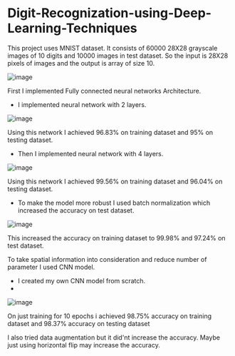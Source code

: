 # Digit-Recognization-using-Deep-Learning-Techniques

This project uses MNIST dataset. It consists of 60000 28X28 grayscale images of 10 digits and 10000 images in test dataset. So the input is 28X28 pixels of images and the output is array of size 10.

![image](https://user-images.githubusercontent.com/50731752/144897836-e1dd4721-81ee-485e-9bd2-387e523eb262.png)

First I implemented Fully connected neural networks Architecture. 
- I implemented neural network with 2 layers. 

![image](https://user-images.githubusercontent.com/50731752/144898841-d43d1a61-be3f-4389-b364-5f948a302940.png)

Using this network I achieved 96.83% on training dataset and 95% on testing dataset.

- Then I implemented neural network with 4 layers.

![image](https://user-images.githubusercontent.com/50731752/144899725-c4544708-5c62-44f9-b82c-b8a0035c911b.png)

Using this network I achieved 99.56% on training dataset and 96.04% on testing dataset.

- To make the model more robust I used batch normalization which increased the accuracy on test dataset.

![image](https://user-images.githubusercontent.com/50731752/144900488-ed8a31e9-1ea4-46f4-9292-fba787ae38af.png)

This increased the accuracy on training dataset to 99.98% and 97.24% on test dataset.

To take spatial information into consideration and reduce number of parameter I used CNN model. 

- I created my own CNN model from scratch.
- 
![image](https://user-images.githubusercontent.com/50731752/144902699-092928b4-0480-42ac-9d07-2c8d74d41a28.png)

On just training for 10 epochs i achieved 98.75% accuracy on training dataset and 98.37% accuracy on testing dataset

I also tried data augmentation but it did'nt increase the accuracy. Maybe just using horizontal flip may increase the accuracy.
